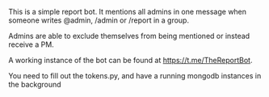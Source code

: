 This is a simple report bot. It mentions all admins in one message when someone writes @admin, /admin or /report in a group.

Admins are able to exclude themselves from being mentioned or instead receive a PM.

A working instance of the bot can be found at https://t.me/TheReportBot.

You need to fill out the tokens.py, and have a running mongodb instances in the background